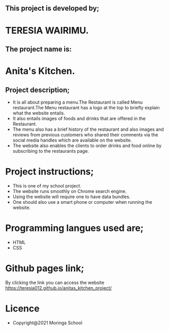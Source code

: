 ## This project is developed by;
# TERESIA WAIRIMU.
## The project name is:
# Anita's Kitchen.
## Project description;
* It is all about preparing a menu.The Restaurant is called Menu restaurant.The Menu restaurant has a logo at the top to briefly explain what the website entails.
* It also entails images of foods  and drinks that are offered in the Restaurant.
* The menu also has a brief history of the restaurant and also images and reviews from previous customers who shared their comments via the social media handles which are available on the website.
* The website also enables the clients  to order drinks and food online by subscribing to the restaurants page. 
# Project instructions;
* This is one of my school project.
* The website runs smoothly on Chrome search engine.
* Using the website will require one to have data bundles.
* One should also use a smart phone or computer when running the website.
# Programming langues used are;
* HTML
* CSS
# Github pages link;
By clicking the link you can access the website
https://teresia012.github.io/anitas_kitchen_project/
# Licence
* Copyright@2021 Moringa School

